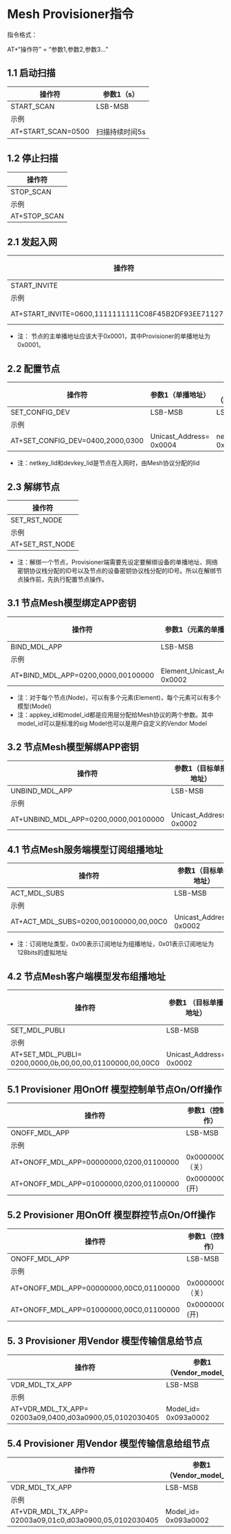 # Mesh Provisioner指令

指令格式：

AT+“操作符” = “参数1,参数2,参数3...”

## 1.1 启动扫描

| 操作符             | 参数1（s）     |
| ------------------ | -------------- |
| START_SCAN         | LSB-MSB        |
| 示例               |                |
| AT+START_SCAN=0500 | 扫描持续时间5s |

## 1.2 停止扫描

| 操作符       |
| ------------ |
| STOP_SCAN    |
| 示例         |
| AT+STOP_SCAN |

## 2.1 发起入网

| 操作符                                                | 参数1（节点主单播地址） | 参数2（UUID）                                |
| ----------------------------------------------------- | ----------------------- | -------------------------------------------- |
| START_INVITE                                          | LSB-MSB                 | LSB-MSB                                      |
| 示例                                                  |                         |                                              |
| AT+START_INVITE=0600,1111111111C08F45B2DF93EE71127C68 | Unicast_Address= 0x0006 | DEV_UUID =0x687c1271ee93dfb2458fc01111111111 |

* 注： 节点的主单播地址应该大于0x0001，其中Provisioner的单播地址为0x0001。

## 2.2 配置节点

| 操作符                           | 参数1（单播地址）       | 参数2（netkey_lid） | 参数3(devkey_lid) |
| -------------------------------- | ----------------------- | ------------------- | ----------------- |
| SET_CONFIG_DEV                   | LSB-MSB                 | LSB-MSB             | LSB-MSB           |
| 示例                             |                         |                     |                   |
| AT+SET_CONFIG_DEV=0400,2000,0300 | Unicast_Address= 0x0004 | netkey_lid = 0x0020 | devkey_lid=0x0003 |

* 注：netkey_lid和devkey_lid是节点在入网时，由Mesh协议分配的lid

## 2.3 解绑节点

| 操作符          |
| --------------- |
| SET_RST_NODE    |
| 示例            |
| AT+SET_RST_NODE |

* 注：解绑一个节点，Provisioner端需要先设定要解绑设备的单播地址、网络密钥协议栈分配的ID号以及节点的设备密钥协议栈分配的ID号。所以在解绑节点操作前，先执行配置节点操作。

## 3.1 节点Mesh模型绑定APP密钥

| 操作符                             | 参数1（元素的单播地址）         | 参数2（appkey_id） | 参数3(Model_id)     |
| ---------------------------------- | ------------------------------- | ------------------ | ------------------- |
| BIND_MDL_APP                       | LSB-MSB                         | LSB-MSB            | LSB-MSB             |
| 示例                               |                                 |                    |                     |
| AT+BIND_MDL_APP=0200,0000,00100000 | Element_Unicast_Address= 0x0002 | appkey_id = 0x0000 | Model_id=0x00001000 |

* 注：对于每个节点(Node)，可以有多个元素(Element)，每个元素可以有多个模型(Model)
* 注：appkey_id和model_id都是应用层分配给Mesh协议的两个参数。其中model_id可以是标准的sig Model也可以是用户自定义的Vendor Model

## 3.2 节点Mesh模型解绑APP密钥

| 操作符                               | 参数1（目标单播地址）   | 参数2（Appkey_id） | 参数3(Model_id)     |
| ------------------------------------ | ----------------------- | ------------------ | ------------------- |
| UNBIND_MDL_APP                       | LSB-MSB                 | LSB-MSB            | LSB-MSB             |
| 示例                                 |                         |                    |                     |
| AT+UNBIND_MDL_APP=0200,0000,00100000 | Unicast_Address= 0x0002 | appkey_id= 0x0000  | Model_id=0x00001000 |

## 4.1 节点Mesh服务端模型订阅组播地址

| 操作符                                | 参数1（目标单播地址）   | 参数2（Model_id）   | 参数3（订阅地址类型） | 参数4(Group_address) |
| ------------------------------------- | ----------------------- | ------------------- | --------------------- | -------------------- |
| ACT_MDL_SUBS                          | LSB-MSB                 | LSB-MSB             | LSB-MSB               | LSB-MSB              |
| 示例                                  |                         |                     |                       |                      |
| AT+ACT_MDL_SUBS=0200,00100000,00,00C0 | Unicast_Address= 0x0002 | Model_id=0x00001000 | addr_type=0x00        | Group_address=0xC000 |

* 注：订阅地址类型，0x00表示订阅地址为组播地址，0x01表示订阅地址为128bits的虚拟地址

## 4.2 节点Mesh客户端模型发布组播地址

| 操作符                                                   | 参数1               （目标单播地址） | 参数2 （Appkey_id） | 参数3 （Publish_ttl） | 参数4 (Publish_period) | 参数5 （Retx_cnt)） | 参数6 （Retx_intv） | 参数7 （Model_id)）  | 参数8    （发布地址类型） | 参数9             (发布组播地址） |
| -------------------------------------------------------- | ------------------------------------ | ------------------- | --------------------- | ---------------------- | ------------------- | ------------------- | -------------------- | ------------------------- | --------------------------------- |
| SET_MDL_PUBLI                                            | LSB-MSB                              | LSB-MSB             | LSB-MSB               | LSB-MSB                | LSB-MSB             | LSB-MSB             | LSB-MSB              | LSB-MSB                   | LSB-MSB                           |
| 示例                                                     |                                      |                     |                       |                        |                     |                     |                      |                           |                                   |
| AT+SET_MDL_PUBLI= 0200,0000,0b,00,00,00,01100000,00,00C0 | Unicast_Address= 0x0002              | Appkey_id= 0x0000   | Publish_ttl= 0x0b     | Publish_period= 0x00   | Retx_cnt=  0x00     | Retx_intv= 0x00     | Model_id= 0x00001001 | addr_type= 0x00           | Publish_addr= 0xC000              |

## 5.1 Provisioner 用OnOff 模型控制单节点On/Off操作

| 操作符                                  | 参数1（控制操作） | 参数2（目标单播地址）   | 参数3（Model_id）   |
| --------------------------------------- | ----------------- | ----------------------- | ------------------- |
| ONOFF_MDL_APP                           | LSB-MSB           | LSB-MSB                 | LSB-MSB             |
| 示例                                    |                   |                         |                     |
| AT+ONOFF_MDL_APP=00000000,0200,01100000 | 0x00000000（关）  | Unicast_Address= 0x0002 | Model_id=0x00001001 |
| AT+ONOFF_MDL_APP=01000000,0200,01100000 | 0x000000001 (开)  | Unicast_Address= 0x0002 | Model_id=0x00001001 |

## 5.2 Provisioner 用OnOff 模型群控节点On/Off操作

| 操作符                                  | 参数1（控制操作） | 参数2（目标组播地址）   | 参数3（Model_id）   |
| --------------------------------------- | ----------------- | ----------------------- | ------------------- |
| ONOFF_MDL_APP                           | LSB-MSB           | LSB-MSB                 | LSB-MSB             |
| 示例                                    |                   |                         |                     |
| AT+ONOFF_MDL_APP=00000000,00C0,01100000 | 0x00000000（关）  | Unicast_Address= 0xC000 | Model_id=0x00001001 |
| AT+ONOFF_MDL_APP=01000000,00C0,01100000 | 0x000000001 (开)  | Unicast_Address= 0xC000 | Model_id=0x00001001 |

## 5. 3 Provisioner 用Vendor 模型传输信息给节点

| 操作符                                                  | 参数1   （Vendor_model_id） | 参数2               （目标单播地址） | 参数3 （Vendor_opcode） | 参数4        (消息长度） | 参数5（消息） |
| ------------------------------------------------------- | --------------------------- | ------------------------------------ | ----------------------- | ------------------------ | ------------- |
| VDR_MDL_TX_APP                                          | LSB-MSB                     | LSB-MSB                              | LSB-MSB                 | LSB-MSB                  | LSB-MSB       |
| 示例                                                    |                             |                                      |                         |                          |               |
| AT+VDR_MDL_TX_APP= 02003a09,0400,d03a0900,05,0102030405 | Model_id= 0x093a0002        | Unicast_Address= 0x0004              | Opcode= 0x00093ad0      | length=0x05              | 0x0504030201  |

## 5.4  Provisioner 用Vendor 模型传输信息给组节点

| 操作符                                                  | 参数1   （Vendor_model_id） | 参数2               （目标单播地址） | 参数3（Vendor_opcode） | 参数4        (消息长度） | 参数5（消息） |
| ------------------------------------------------------- | --------------------------- | ------------------------------------ | ---------------------- | ------------------------ | ------------- |
| VDR_MDL_TX_APP                                          | LSB-MSB                     | LSB-MSB                              | LSB-MSB                | LSB-MSB                  | LSB-MSB       |
| 示例                                                    |                             |                                      |                        |                          |               |
| AT+VDR_MDL_TX_APP= 02003a09,01c0,d03a0900,05,0102030405 | Model_id= 0x093a0002        | Group_Address= 0xc001                | Opcode=  0x00093ad0    | length=0x05              | 0x0504030201  |

